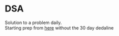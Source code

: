 # DSA

Solution to a problem daily.  
Starting prep from [here](https://docs.google.com/document/u/0/d/1SM92efk8oDl8nyVw8NHPnbGexTS9W-1gmTEYfEurLWQ/mobilebasic) without the 30 day dedaline 
